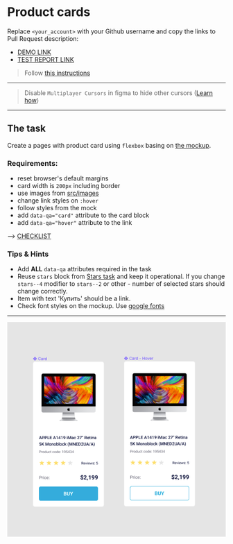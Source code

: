 # Product cards
Replace `<your_account>` with your Github username and copy the links to Pull Request description:
- [DEMO LINK](https://ediq.github.io/layout_product-cards/)
- [TEST REPORT LINK](https://ediq.github.io/layout_product-cards/report/html_report/)

> Follow [this instructions](https://github.com/mate-academy/layout_task-guideline#how-to-solve-the-layout-tasks-on-github)
___

> Disable `Multiplayer Cursors` in figma to hide other cursors ([Learn how](https://mate-academy.github.io/layout_task-guideline/figma.html#multiplayer-cursors))
___

## The task
Create a pages with product card using `flexbox` basing on [the mockup](https://www.figma.com/file/euXjY316CHKYkPRO1K0kjLsF/Moyo-Catalog?node-id=11325%3A2288).

### Requirements:
- reset browser's default margins
- card width is `200px` including border
- use images from [src/images](src/images)
- change link styles on `:hover`
- follow styles from the mock
- add `data-qa="card"` attribute to the card block
- add `data-qa="hover"` attribute to the link

--> [CHECKLIST](https://github.com/mate-academy/layout_product-cards/blob/master/checklist.md)

### Tips & Hints
- Add **ALL** `data-qa` attributes required in the task
- Reuse `stars` block from [Stars task](https://github.com/mate-academy/layout_stars)
and keep it operational. If you change `stars--4` modifier to `stars--2` or
other - number of selected stars should change correctly.
- Item with text 'Купить' should be a link.
- Check font styles on the mockup. Use [google fonts](https://fonts.google.com/)

---
![screenshot](./references/card-example.png)


